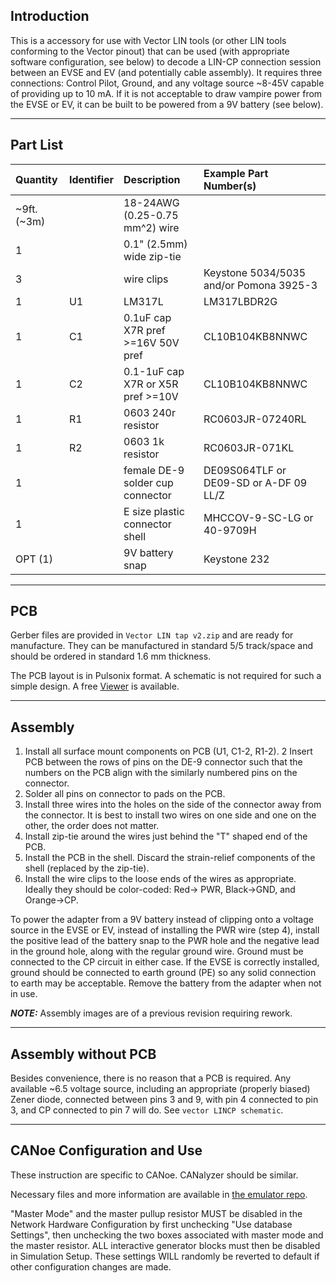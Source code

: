 Introduction
---
This is a accessory for use with Vector LIN tools (or other LIN tools conforming to the Vector pinout) that can be used (with appropriate software configuration, see below) to decode a LIN-CP connection session between an EVSE and EV (and potentially cable assembly).  It requires three connections: Control Pilot, Ground, and any voltage source \~8-45V capable of providing up to 10 mA.  If it is not acceptable to draw vampire power from the EVSE or EV, it can be built to be powered from a 9V battery (see below).

---
Part List
---

| Quantity | Identifier | Description | Example Part Number(s) |
| :------------ | :- |:--------------------------------- | :---------- |
| \~9ft. (\~3m) |    | 18-24AWG (0.25-0.75 mm^2) wire    | |
| 1             |    | 0.1\" (2.5mm) wide zip-tie        | |
| 3             |    | wire clips                        | Keystone 5034/5035 and/or Pomona 3925-3 |
| 1             | U1 | LM317L                            | LM317LBDR2G |
| 1             | C1 | 0.1uF cap X7R pref >=16V 50V pref | CL10B104KB8NNWC |
| 1             | C2 | 0.1-1uF cap X7R or X5R pref >=10V | CL10B104KB8NNWC |
| 1             | R1 | 0603 240r resistor                | RC0603JR-07240RL |
| 1             | R2 | 0603 1k resistor                  | RC0603JR-071KL |
| 1             |    | female DE-9 solder cup connector  | DE09S064TLF or DE09-SD or A-DF 09 LL/Z |
| 1             |    | E size plastic connector shell    | MHCCOV-9-SC-LG or 40-9709H | 
| OPT (1)       |    | 9V battery snap                   | Keystone 232 |

---
PCB
---

Gerber files are provided in `Vector LIN tap v2.zip` and are ready for manufacture.  They can be manufactured in standard 5/5 track/space and should be ordered in standard 1.6 mm thickness.

The PCB layout is in Pulsonix format.  A schematic is not required for such a simple design.  A free [Viewer](https://pulsonix.com/download) is available.

---
Assembly
---

1. Install all surface mount components on PCB (U1, C1-2, R1-2).
2  Insert PCB between the rows of pins on the DE-9 connector such that the numbers on the PCB align with the similarly numbered pins on the connector.
3. Solder all pins on connector to pads on the PCB.
4. Install three wires into the holes on the side of the connector away from the connector.  It is best to install two wires on one side and one on the other, the order does not matter.
5. Install zip-tie around the wires just behind the "T" shaped end of the PCB. 
6. Install the PCB in the shell.  Discard the strain-relief components of the shell (replaced by the zip-tie).
7. Install the wire clips to the loose ends of the wires as appropriate. Ideally they should be color-coded: Red-> PWR, Black->GND, and Orange->CP.

To power the adapter from a 9V battery instead of clipping onto a voltage source in the EVSE or EV, instead of installing the PWR wire (step 4), install the positive lead of the battery snap to the PWR hole and the negative lead in the ground hole, along with the regular ground wire.  Ground must be connected to the CP circuit in either case.  If the EVSE is correctly installed, ground should be connected to earth ground (PE) so any solid connection to earth may be acceptable. Remove the battery from the adapter when not in use.

**_NOTE:_**  Assembly images are of a previous revision requiring rework. 

---
Assembly without PCB
---

Besides convenience, there is no reason that a PCB is required.  Any available ~6.5 voltage source, including an appropriate (properly biased) Zener diode, connected between pins 3 and 9, with pin 4 connected to pin 3, and CP connected to pin 7 will do. See `vector LINCP schematic`. 

---
CANoe Configuration and Use
---
 These instruction are specific to CANoe.  CANalyzer should be similar.
 
 Necessary files and more information are available in [the emulator repo](https://github.com/udv2g/saej3068-emulator).

 "Master Mode" and the master pullup resistor MUST be disabled in the Network Hardware Configuration by first unchecking "Use database Settings", then unchecking the two boxes associated with master mode and the master resistor. ALL interactive generator blocks must then be disabled in Simulation Setup.  These settings WILL randomly be reverted to default if other configuration changes are made.
 